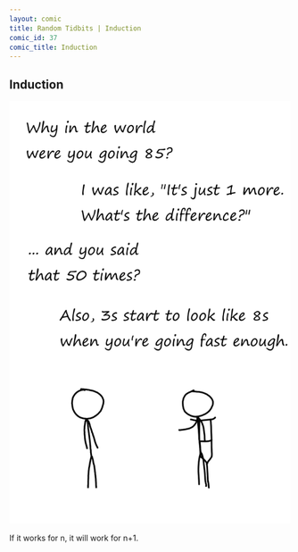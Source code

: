 ```yaml
---
layout: comic
title: Random Tidbits | Induction
comic_id: 37
comic_title: Induction
---
```


## Induction

<img id="img37" src="/assets/images/37.png">

If it works for n, it will work for n+1.
